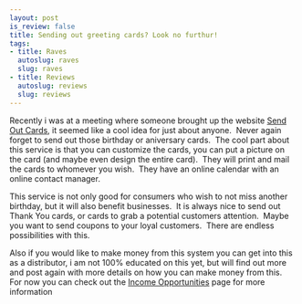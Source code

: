 ```yaml
--- 
layout: post
is_review: false
title: Sending out greeting cards? Look no furthur!
tags: 
- title: Raves
  autoslug: raves
  slug: raves
- title: Reviews
  autoslug: reviews
  slug: reviews
---
```


Recently i was at a meeting where someone brought up the website [Send Out Cards](http://www.sendoutcards.com/ "Send Out Cards"), it seemed like a cool idea for just about anyone.  Never again forget to send out those birthday or aniversary cards.  The cool part about this service is that you can customize the cards, you can put a picture on the card (and maybe even design the entire card).  They will print and mail the cards to whomever you wish.  They have an online calendar with an online contact manager.

This service is not only good for consumers who wish to not miss another birthday, but it will also benefit businesses.  It is always nice to send out Thank You cards, or cards to grab a potential customers attention.  Maybe you want to send coupons to your loyal customers.  There are endless possibilities with this.

Also if you would like to make money from this system you can get into this as a distributor, i am not 100% educated on this yet, but will find out more and post again with more details on how you can make money from this.  For now you can check out the [Income Opportunities](https://www.sendoutcards.com/cgi-bin/trncustomer.pl?income_opportunities: "Send Out Cards - Income Opportunity") page for more information 
